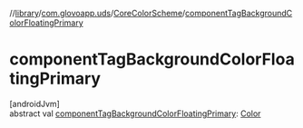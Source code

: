//[library](../../../index.md)/[com.glovoapp.uds](../index.md)/[CoreColorScheme](index.md)/[componentTagBackgroundColorFloatingPrimary](component-tag-background-color-floating-primary.md)

# componentTagBackgroundColorFloatingPrimary

[androidJvm]\
abstract val [componentTagBackgroundColorFloatingPrimary](component-tag-background-color-floating-primary.md): [Color](https://developer.android.com/reference/kotlin/androidx/compose/ui/graphics/Color.html)
